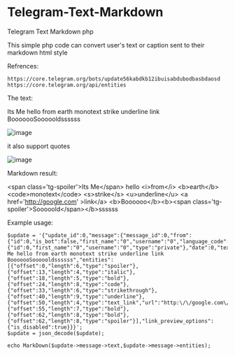 # Telegram-Text-Markdown
Telegram Text Markdown php

This simple php code can convert user's text or caption sent to their markdown html style

Refrences:

    https://core.telegram.org/bots/update56kabdkb12ibuisabdubodbasbdaosd
    https://core.telegram.org/api/entities

The text:

Its Me hello from earth monotext strike underline link BooooooSoooooldssssss

![image](https://github.com/Haj4li/Telegram-Text-Markdown/assets/48994331/7a82c42e-324f-4dbe-a2a4-910c2534f1d0)

it also support quotes

![image](https://github.com/Haj4li/Telegram-Text-Markdown/assets/48994331/fdbd9bce-efa7-440d-9524-9b4d5586f795)


Markdown result:

\<span class='tg-spoiler'\>Its Me\<\/span\> hello \<i\>from\<\/i\> \<b\>earth\<\/b\> \<code\>monotext\<\/code\> \<s\>strike\<\/s\> \<u\>underline\<\/u\> \<a href='http://google.com' >link<\/a\> \<b\>Boooooo\<\/b\>\<b\>\<span class='tg-spoiler'\>Sooooold\<\/span\>\<\/b\>ssssss



Example usage:

```
$update = '{"update_id":0,"message":{"message_id":0,"from":{"id":0,"is_bot":false,"first_name":"0","username":"0","language_code":"en"},"chat":{"id":0,"first_name":"0","username":"0","type":"private"},"date":0,"text":"Its Me hello from earth monotext strike underline link BooooooSoooooldssssss","entities":[{"offset":0,"length":6,"type":"spoiler"},{"offset":13,"length":4,"type":"italic"},{"offset":18,"length":5,"type":"bold"},{"offset":24,"length":8,"type":"code"},{"offset":33,"length":6,"type":"strikethrough"},{"offset":40,"length":9,"type":"underline"},{"offset":50,"length":4,"type":"text_link","url":"http:\/\/google.com\/"},{"offset":55,"length":7,"type":"bold"},{"offset":62,"length":8,"type":"bold"},{"offset":62,"length":8,"type":"spoiler"}],"link_preview_options":{"is_disabled":true}}}';
$update = json_decode($update);
  
echo MarkDown($update->message->text,$update->message->entities);
```
